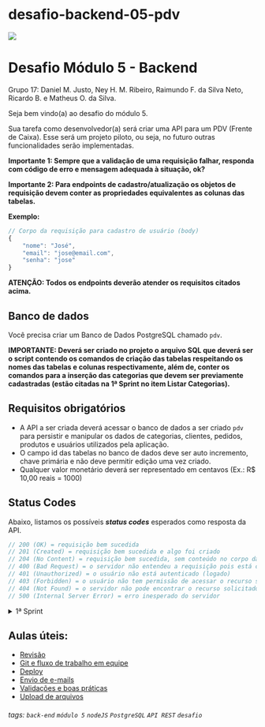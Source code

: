 # desafio-backend-05-pdv
![](https://i.imgur.com/xG74tOh.png)

# Desafio Módulo 5 - Backend

Grupo 17: 
Daniel M. Justo, Ney H. M. Ribeiro, Raimundo F. da Silva Neto, Ricardo B. e Matheus O. da Silva.

Seja bem vindo(a) ao desafio do módulo 5.

Sua tarefa como desenvolvedor(a) será criar uma API para um PDV (Frente de Caixa). Esse será um projeto piloto, ou seja, no futuro outras funcionalidades serão implementadas.


**Importante 1: Sempre que a validação de uma requisição falhar, responda com código de erro e mensagem adequada à situação, ok?**

**Importante 2: Para endpoints de cadastro/atualização os objetos de requisição devem conter as propriedades equivalentes as colunas das tabelas.**

**Exemplo:**

```javascript
// Corpo da requisição para cadastro de usuário (body)
{
    "nome": "José",
    "email": "jose@email.com",
    "senha": "jose"
}
```

**ATENÇÃO: Todos os endpoints deverão atender os requisitos citados acima.**

## **Banco de dados**

Você precisa criar um Banco de Dados PostgreSQL chamado `pdv`.

**IMPORTANTE: Deverá ser criado no projeto o arquivo SQL que deverá ser o script contendo os comandos de criação das tabelas respeitando os nomes das tabelas e colunas respectivamente, além de, conter os comandos para a inserção das categorias que devem ser previamente cadastradas (estão citadas na 1ª Sprint no item Listar Categorias).**

## **Requisitos obrigatórios**

-   A API a ser criada deverá acessar o banco de dados a ser criado `pdv` para persistir e manipular os dados de categorias, clientes, pedidos, produtos e usuários utilizados pela aplicação.
-   O campo id das tabelas no banco de dados deve ser auto incremento, chave primária e não deve permitir edição uma vez criado.
-   Qualquer valor monetário deverá ser representado em centavos (Ex.: R$ 10,00 reais = 1000)

## **Status Codes**

Abaixo, listamos os possíveis **_status codes_** esperados como resposta da API.

```javascript
// 200 (OK) = requisição bem sucedida
// 201 (Created) = requisição bem sucedida e algo foi criado
// 204 (No Content) = requisição bem sucedida, sem conteúdo no corpo da resposta
// 400 (Bad Request) = o servidor não entendeu a requisição pois está com uma sintaxe/formato inválido
// 401 (Unauthorized) = o usuário não está autenticado (logado)
// 403 (Forbidden) = o usuário não tem permissão de acessar o recurso solicitado
// 404 (Not Found) = o servidor não pode encontrar o recurso solicitado
// 500 (Internal Server Error) = erro inesperado do servidor
```

<details>
<summary>1ª Sprint</summary>
<br>

<details>
<summary><b>Banco de Dados</b></summary>
<br>

Crie as seguintes tabelas e colunas abaixo: 

**ATENÇÃO! Os nomes das tabelas e das colunas a serem criados devem seguir exatamente os nomes listados abaixo.**

-   usuarios
    -   id
    -   nome
    -   email (campo único)
    -   senha
-   categorias
    -   id
    -   descricao

</details>

<details>
<summary><b>Listar categorias</b></summary>

#### `GET` `/categoria`

Essa é a rota que será chamada quando o usuário quiser listar todas as categorias cadastradas.

As categorias a seguir precisam ser previamente cadastradas para que sejam listadas no endpoint de listagem das categorias.

## **Categorias**

-   Informática
-   Celulares
-   Beleza e Perfumaria
-   Mercado
-   Livros e Papelaria
-   Brinquedos
-   Moda
-   Bebê
-   Games

</details>

<details>
<summary><b>Cadastrar usuário</b></summary>

#### `POST` `/usuario`

Essa é a rota que será utilizada para cadastrar um novo usuário no sistema.

Critérios de aceite:

    - Validar os campos obrigatórios: 
        - nome
        - email
        - senha
    - A senha deve ser criptografada utilizando algum algoritmo de criptografia confiável.
    - O campo e-mail no banco de dados deve ser único para cada registro, não permitindo dois usuários possuírem o mesmo e-mail.

</details>

<details>
<summary><b>Efetuar login do usuário</b></summary>

#### `POST` `/login`

Essa é a rota que permite o usuário cadastrado realizar o login no sistema.

Critérios de aceite:

    - Validar se o e-mail e a senha estão corretos para o usuário em questão.
    - Gerar um token de autenticação para o usuário.

</details>

---

## **ATENÇÃO**: Todas as funcionalidades (endpoints) a seguir, a partir desse ponto, deverão exigir o token de autenticação do usuário logado, recebendo no header com o formato Bearer Token. Portanto, em cada funcionalidade será necessário validar o token informado.

---

<details>
<summary><b>Detalhar perfil do usuário logado</b></summary>

#### `GET` `/usuario`

Essa é a rota que permite o usuário logado a visualizar os dados do seu próprio perfil, de acordo com a validação do token de autenticação.

</details>

<details>
<summary><b>Editar perfil do usuário logado</b></summary>

#### `PUT` `/usuario`

Essa é a rota que permite o usuário logado atualizar informações de seu próprio cadastro, de acordo com a validação do token de autenticação.

Critérios de aceite:

    - Validar os campos obrigatórios: 
        - nome
        - email
        - senha
    - A senha deve ser criptografada utilizando algum algoritmo de criptografia confiável.
    - O campo e-mail no banco de dados deve ser único para cada registro, não permitindo dois usuários possuírem o mesmo e-mail.

</details>

<details>
<summary><b>Efetuar deploy da aplicação</b></summary>
<br>

Fazer deploy do projeto e disponibilizar a URL.

</details>

</details>


## Aulas úteis:

-   [Revisão](https://aulas.cubos.academy/turma/503b31f6-db13-4a79-8c3f-132b3d44e96f/aulas/9c29ca80-51cc-4f74-86a3-d27cee05fc48)
-   [Git e fluxo de trabalho em equipe](https://aulas.cubos.academy/turma/503b31f6-db13-4a79-8c3f-132b3d44e96f/aulas/2044890a-5d35-442a-85b1-f8481589a1a9)
-   [Deploy](https://aulas.cubos.academy/turma/503b31f6-db13-4a79-8c3f-132b3d44e96f/aulas/9be7d540-8f4d-4922-9e42-663656bd2475)
-   [Envio de e-mails](https://aulas.cubos.academy/turma/503b31f6-db13-4a79-8c3f-132b3d44e96f/aulas/9b85ed35-9833-444a-a424-80d6eeeeccbc)
-   [Validações e boas práticas](https://aulas.cubos.academy/turma/503b31f6-db13-4a79-8c3f-132b3d44e96f/aulas/61394330-479c-42de-ba1c-176f712990e5)
-   [Upload de arquivos](https://aulas.cubos.academy/turma/503b31f6-db13-4a79-8c3f-132b3d44e96f/aulas/f2821d48-b7b7-486a-8158-afacb145509f)


###### tags: `back-end` `módulo 5` `nodeJS` `PostgreSQL` `API REST` `desafio`
